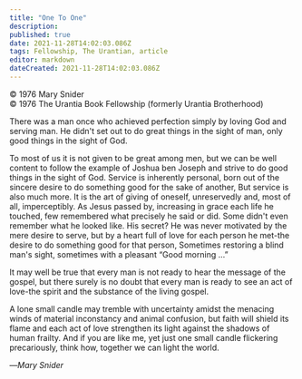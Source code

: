 ```yaml
---
title: "One To One"
description: 
published: true
date: 2021-11-28T14:02:03.086Z
tags: Fellowship, The Urantian, article
editor: markdown
dateCreated: 2021-11-28T14:02:03.086Z
---
```


<p class="v-card v-sheet theme--light grey lighten-3 px-2">© 1976 Mary Snider<br>© 1976 The Urantia Book Fellowship (formerly Urantia Brotherhood)</p>

There was a man once who achieved perfection simply by loving God and serving man. He didn't set out to do great things in the sight of man, only good things in the sight of God.

To most of us it is not given to be great among men, but we can be well content to follow the example of Joshua ben Joseph and strive to do good things in the sight of God. Service is inherently personal, born out of the sincere desire to do something good for the sake of another, But service is also much more. It is the art of giving of oneself, unreservedly and, most of all, imperceptibly. As Jesus passed by, increasing in grace each life he touched, few remembered what precisely he said or did. Some didn't even remember what he looked like. His secret? He was never motivated by the mere desire to serve, but by a heart full of love for each person he met-the desire to do something good for that person, Sometimes restoring a blind man's sight, sometimes with a pleasant “Good morning ...”

It may well be true that every man is not ready to hear the message of the gospel, but there surely is no doubt that every man is ready to see an act of love-the spirit and the substance of the living gospel.

A lone small candle may tremble with uncertainty amidst the menacing winds of material inconstancy and animal confusion, but faith will shield its flame and each act of love strengthen its light against the shadows of human frailty. And if you are like me, yet just one small candle flickering precariously, think how, together we can light the world.

—_Mary Snider_